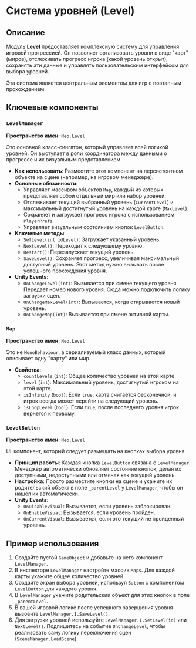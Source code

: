 
# Система уровней (Level)

## Описание

Модуль **Level** предоставляет комплексную систему для управления игровой прогрессией. Он позволяет организовать уровни в виде "карт" (миров), отслеживать прогресс игрока (какой уровень открыт), сохранять эти данные и управлять пользовательским интерфейсом для выбора уровней.

Эта система является центральным элементом для игр с поэтапным прохождением.

## Ключевые компоненты

### `LevelManager`
**Пространство имен:** `Neo.Level`

Это основной класс-синглтон, который управляет всей логикой уровней. Он выступает в роли координатора между данными о прогрессе и их визуальным представлением.

- **Как использовать**: Разместите этот компонент на персистентном объекте на сцене (например, на игровом менеджере).
- **Основные обязанности**:
  - Управляет массивом объектов `Map`, каждый из которых представляет собой отдельный мир или набор уровней.
  - Отслеживает текущий выбранный уровень (`CurrentLevel`) и максимальный достигнутый уровень на каждой карте (`MaxLevel`).
  - Сохраняет и загружает прогресс игрока с использованием `PlayerPrefs`.
  - Управляет визуальным состоянием кнопок `LevelButton`.
- **Ключевые методы**:
  - `SetLevel(int idLevel)`: Загружает указанный уровень.
  - `NextLevel()`: Переходит к следующему уровню.
  - `Restart()`: Перезапускает текущий уровень.
  - `SaveLevel()`: Сохраняет прогресс, увеличивая максимальный доступный уровень. Этот метод нужно вызывать после успешного прохождения уровня.
- **Unity Events**:
  - `OnChangeLevel(int)`: Вызывается при смене текущего уровня. Передает номер нового уровня. Сюда можно подключить логику загрузки сцен.
  - `OnChangeMaxLevel(int)`: Вызывается, когда открывается новый уровень.
  - `OnChangeMap(int)`: Вызывается при смене активной карты.

### `Map`
**Пространство имен:** `Neo.Level`

Это не `MonoBehaviour`, а сериализуемый класс данных, который описывает одну "карту" или мир.

- **Свойства**:
  - `countLevels` (`int`): Общее количество уровней на этой карте.
  - `level` (`int`): Максимальный уровень, достигнутый игроком на этой карте.
  - `isInfinity` (`bool`): Если `true`, карта считается бесконечной, и игрок всегда может перейти на следующий уровень.
  - `isLoopLevel` (`bool`): Если `true`, после последнего уровня игрок вернется к первому.

### `LevelButton`
**Пространство имен:** `Neo.Level`

UI-компонент, который следует размещать на кнопках выбора уровня.

- **Принцип работы**: Каждая кнопка `LevelButton` связана с `LevelManager`. Менеджер автоматически обновляет состояние кнопок, делая их доступными, недоступными или отмечая как текущий уровень.
- **Настройка**: Просто разместите кнопки на сцене и укажите их родительский объект в поле `_parentLevel` у `LevelManager`, чтобы он нашел их автоматически.
- **Unity Events**:
  - `OnDisableVisual`: Вызывается, если уровень заблокирован.
  - `OnEnableVisual`: Вызывается, если уровень пройден.
  - `OnCurrentVisual`: Вызывается, если это текущий не пройденный уровень.

## Пример использования

1.  Создайте пустой `GameObject` и добавьте на него компонент `LevelManager`.
2.  В инспекторе `LevelManager` настройте массив `Maps`. Для каждой карты укажите общее количество уровней.
3.  Создайте экран выбора уровней, используя `Button` с компонентом `LevelButton` для каждого уровня.
4.  В `LevelManager` укажите родительский объект для этих кнопок в поле `_parentLevel`.
5.  В вашей игровой логике после успешного завершения уровня вызовите `LevelManager.I.SaveLevel()`.
6.  Для загрузки уровней используйте `LevelManager.I.SetLevel(id)` или `NextLevel()`. Подпишитесь на событие `OnChangeLevel`, чтобы реализовать саму логику переключения сцен (`SceneManager.LoadScene`).
